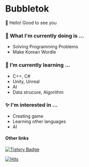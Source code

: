 # Bubbletok
👋 Hello! Good to see you

### 🔭 What I'm currently doing is ...
  - Solving Programming Problems
  - Make Korean Wordle
### 🌱 I’m currently learning ...
  - C++, C#
  - Unity, Unreal
  - AI
  - Data strucure, Algorithm
### ✨ l'm interested in ...
  - Creating game
  - Learning other languages
  - AI
#### Other links

[![Tistory Badge](https://img.shields.io/badge/Tistory-000000?style=flat-square&logo=Tistory&link=https://trypro329.tistory.com)](https://trypro329.tistory.com)

[![Hits](https://hits.seeyoufarm.com/api/count/incr/badge.svg?url=https%3A%2F%2Fgithub.com%2Fbubbletok&count_bg=%230092FF&title_bg=%233CBDFF&icon=jenkins.svg&icon_color=%230E0E0E&title=Today%2FTotal&edge_flat=false)](https://hits.seeyoufarm.com)
